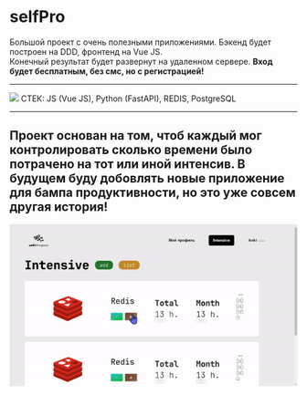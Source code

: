 # selfPro
Большой проект с очень полезными приложениями. Бэкенд будет построен на DDD, фронтенд на Vue JS. <br>
Конечный результат будет развернут на удаленном сервере. **Вход будет бесплатным, без смс, но с регистрацией!** <br>
<hr>
<img src="https://capsule-render.vercel.app/api?type=venom&height=200&color=gradient&text=selfProgressive&fontColor=082567&fontAlign=50&section=header&animation=fadeIn&stroke=FBCEB1"/>
СТЕК: JS (Vue JS), Python (FastAPI), REDIS, PostgreSQL <br>

<hr>

## Проект основан на том, чтоб каждый мог контролировать сколько времени было потрачено на тот или иной интенсив. В будущем буду добовлять новые приложение для бампа продуктивности, но это уже совсем другая история!
![](https://github.com/zalimpshigotizhev/selfPro/blob/main/for-git/using.gif)
